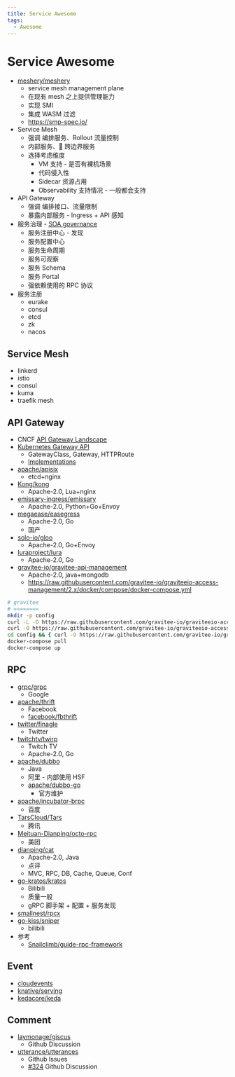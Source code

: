 ```yaml
---
title: Service Awesome
tags:
  - Awesome
---
```


# Service Awesome

- [meshery/meshery](https://github.com/meshery/meshery)
  - service mesh management plane
  - 在现有 mesh 之上提供管理能力
  - 实现 SMI
  - 集成 WASM 过滤
  - https://smp-spec.io/
- Service Mesh
  - 强调 编排服务、Rollout 流量控制
  - 内部服务、 跨边界服务
  - 选择考虑维度
    - VM 支持 - 是否有裸机场景
    - 代码侵入性
    - Sidecar 资源占用
    - Observability 支持情况 - 一般都会支持
- API Gateway
  - 强调 编排接口、流量限制
  - 暴露内部服务 - Ingress + API 感知
- 服务治理 - [SOA governance](https://en.wikipedia.org/wiki/SOA_governance)
  - 服务注册中心 - 发现
  - 服务配置中心
  - 服务生命周期
  - 服务可观察
  - 服务 Schema
  - 服务 Portal
  - 强依赖使用的 RPC 协议
- 服务注册
  - eurake
  - consul
  - etcd
  - zk
  - nacos

## Service Mesh

- linkerd
- istio
- consul
- kuma
- traefik mesh

## API Gateway

- CNCF [API Gateway Landscape](https://landscape.cncf.io/card-mode?category=api-gateway&grouping=category)
- [Kubernetes Gateway API](https://gateway-api.sigs.k8s.io/)
  - GatewayClass, Gateway, HTTPRoute
  - [Implementations](https://gateway-api.sigs.k8s.io/references/implementations/)
- [apache/apisix](https://github.com/apache/apisix)
  - etcd+nginx
- [Kong/kong](https://github.com/Kong/kong)
  - Apache-2.0, Lua+nginx
- [emissary-ingress/emissary](https://github.com/emissary-ingress/emissary)
  - Apache-2.0, Python+Go+Envoy
- [megaease/easegress](https://github.com/megaease/easegress)
  - Apache-2.0, Go
  - 国产
- [solo-io/gloo](https://github.com/solo-io/gloo)
  - Apache-2.0, Go+Envoy
- [luraproject/lura](https://github.com/luraproject/lura)
  - Apache-2.0, Go
- [gravitee-io/gravitee-api-management](https://github.com/gravitee-io/gravitee-api-management)
  - Apache-2.0, java+mongodb
  - https://raw.githubusercontent.com/gravitee-io/graviteeio-access-management/2.x/docker/compose/docker-compose.yml

```bash
# gravitee
# ========
mkdir -p config
curl -L -O https://raw.githubusercontent.com/gravitee-io/graviteeio-access-management/2.x/docker/compose/docker-compose.yml
curl -O https://raw.githubusercontent.com/gravitee-io/graviteeio-access-management/2.x/docker/compose/.env
cd config && { curl -O https://raw.githubusercontent.com/gravitee-io/graviteeio-access-management/2.x/docker/compose/config/nginx.conf ; cd -; }
docker-compose pull
docker-compose up
```

## RPC

- [grpc/grpc](https://github.com/grpc/grpc)
  - Google
- [apache/thrift](https://github.com/apache/thrift)
  - Facebook
  - [facebook/fbthrift](https://github.com/facebook/fbthrift)
- [twitter/finagle](https://github.com/twitter/finagle)
  - Twitter
- [twitchtv/twirp](https://github.com/twitchtv/twirp)
  - Twitch TV
  - Apache-2.0, Go
- [apache/dubbo](https://github.com/apache/dubbo)
  - Java
  - 阿里 - 内部使用 HSF
  - [apache/dubbo-go](https://github.com/apache/dubbo-go)
    - 官方维护
- [apache/incubator-brpc](https://github.com/apache/incubator-brpc)
  - 百度
- [TarsCloud/Tars](https://github.com/TarsCloud/Tars)
  - 腾讯
- [Meituan-Dianping/octo-rpc](https://github.com/Meituan-Dianping/octo-rpc)
  - 美团
- [dianping/cat](https://github.com/dianping/cat)
  - Apache-2.0, Java
  - 点评
  - MVC, RPC, DB, Cache, Queue, Conf
- [go-kratos/kratos](https://github.com/go-kratos/kratos)
  - Bilibili
  - 质量一般
  - gRPC 脚手架 + 配置 + 服务发现
- [smallnest/rpcx](https://github.com/smallnest/rpcx)
- [go-kiss/sniper](https://github.com/go-kiss/sniper)
  - bilibili
- 参考
  - [Snailclimb/guide-rpc-framework](https://github.com/Snailclimb/guide-rpc-framework)

## Event

- [cloudevents](https://github.com/cloudevents)
- [knative/serving](https://github.com/knative/serving)
- [kedacore/keda](https://github.com/kedacore/keda)

## Comment

- [laymonage/giscus](https://github.com/laymonage/giscus)
  - Github Discussion
- [utterance/utterances](https://github.com/utterance/utterances)
  - Github Issues
  - [#324](https://github.com/utterance/utterances/issues/324)
    Github Discussion
